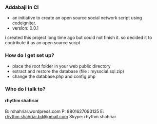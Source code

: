 ### Addabaji in CI ###

* an initiative to create an open source social network script using codeigniter.
* version: 0.0.1

i created this project long time ago but could not finish it. so decided it to contribute it as an open source script 

### How do I get set up? ###

* place the root folder in your web public directory
* extract and restore the database (file : mysocial.sql.zip)
* change the database.php and config.php






### Who do I talk to? ###
#### rhythm shahriar #####
B: rshahriar.wordpress.com
P: 8801627093135
E: rhythm.shahriar.bd@gmail.com
Skype: rhythm.shahriar